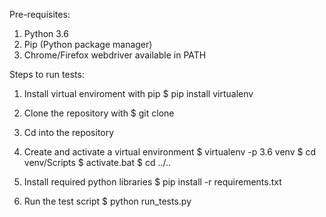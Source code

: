 Pre-requisites:
1. Python 3.6
2. Pip (Python package manager)
3. Chrome/Firefox webdriver available in PATH

Steps to run tests:
1. Install virtual enviroment with pip
   $ pip install virtualenv

2. Clone the repository with $ git clone

3. Cd into the repository

4. Create and activate a virtual environment
   $ virtualenv -p 3.6 venv
   $ cd venv/Scripts
   $ activate.bat
   $ cd ../..

5. Install required python libraries
   $ pip install -r requirements.txt

6. Run the test script
   $ python run_tests.py
